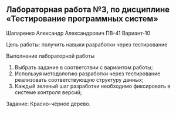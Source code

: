 
## Лабораторная работа №3, по дисциплине «Тестирование программных систем»

Шапаренко Александр Александрович
ПВ-41 
Вариант-10

Цель работы: получить навыки разработки через тестирование

Выполнение лабораторной работы
1. Выбрать задание в соответствии с вариантом работы;
2. Используя методологию разработки через тестирование реализовать соответствующую структуру данных;
3. Каждый зеленый шаг разработки необходимо фиксировать в системе контроля версий;

Задание: Красно-чёрное дерево.
